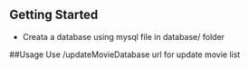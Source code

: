 ## Getting Started
 - Creata a database using mysql file in database/ folder

##Usage
Use /updateMovieDatabase url for update movie list
